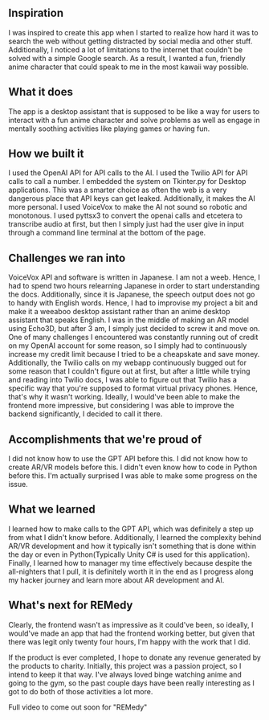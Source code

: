 ## Inspiration
I was inspired to create this app when I started to realize how hard it was to search the web without getting distracted by social media and other stuff. Additionally, I noticed a lot of limitations to the internet that couldn't be solved with a simple Google search. As a result, I wanted a fun, friendly anime character that could speak to me in the most kawaii way possible.
## What it does
The app is a desktop assistant that is supposed to be like a way for users to interact with a fun anime character and solve problems as well as engage in mentally soothing activities like playing games or having fun.
## How we built it
I used the OpenAI API for API calls to the AI.
I used the Twilio API for API calls to call a number.
I embedded the system on Tkinter.py for Desktop applications. This was a smarter choice as often the web is a very dangerous place that API keys can get leaked. Additionally, it makes the AI more personal.
I used VoiceVox to make the AI not sound so robotic and monotonous.
I used pyttsx3 to convert the openai calls and etcetera to transcribe audio at first, but then I simply just had the user give in input through a command line terminal at the bottom of the page.
## Challenges we ran into
VoiceVox API and software is written in Japanese. I am not a weeb. Hence, I had to spend two hours relearning Japanese in order to start understanding the docs. Additionally, since it is Japanese, the speech output does not go to handy with English words. 
Hence, I had to improvise my project a bit and make it a weeaboo desktop assistant rather than an anime desktop assistant that speaks English.
I was in the middle of making an AR model using Echo3D, but after 3 am, I simply just decided to screw it and move on. 
One of many challenges I encountered was constantly running out of credit on my OpenAI account for some reason, so I simply had to continuously increase my credit limit because I tried to be a cheapskate and save money.
Additionally, the Twilio calls on my webapp continuously bugged out for some reason that I couldn't figure out at first, but after a little while trying and reading into Twilio docs, I was able to figure out that Twilio has a specific way that you're supposed to format virtual privacy phones. Hence, that's why it wasn't working.
Ideally, I would've been able to make the frontend more impressive, but considering I was able to improve the backend significantly, I decided to call it there.
## Accomplishments that we're proud of
I did not know how to use the GPT API before this. I did not know how to create AR/VR models before this. I didn't even know how to code in Python before this. I'm actually surprised I was able to make some progress on the issue.
## What we learned
I learned how to make calls to the GPT API, which was definitely a step up from what I didn't know before. Additionally, I learned the complexity behind AR/VR development and how it typically isn't something that is done within the day or even in Python(Typically Unity C# is used for this application). Finally, I learned how to manager my time effectively because despite the all-nighters that I pull, it is definitely worth it in the end as I progress along my hacker journey and learn more about AR development and AI.
## What's next for REMedy
Clearly, the frontend wasn't as impressive as it could've been, so ideally, I would've made an app that had the frontend working better, but given that there was legit only twenty four hours, I'm happy with the work that I did.

If the product is ever completed, I hope to donate any revenue generated by the products to charity. Initially, this project was a passion project, so I intend to keep it that way. I've always loved binge watching anime and going to the gym, so the past couple days have been really interesting as I got to do both of those activities a lot more.

Full video to come out soon for "REMedy"
